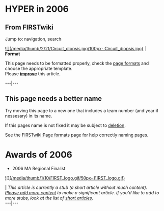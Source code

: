# HYPER in 2006

## From FIRSTwiki

Jump to: navigation, search

[![](/media/thumb/2/2f/Circuit_diopsis.jpg/100px-
Circuit_diopsis.jpg)](Image:Circuit_diopsis.jpg) | **Format**

This page needs to be formatted properly, check the [page formats](FIRSTwiki:Page_formats "FIRSTwiki:Page formats") and choose the appropriate template.<br>
Please **[improve](http://www.firstwiki.net/index.php?title=HYPER_in_2006&action=edit "http://www.firstwiki.net/index.php?title=HYPER_in_2006&action=edit")** this article.

---|---

## This page needs a better name

Try moving this page to a new one that includes a team number (and year if nessesary) in its name.

If this pages name is not fixed it may be subject to [deletion](Category:Candidates_for_speedy_deletion "Category:Candidates for speedy deletion").

See the [FIRSTwiki:Page formats](FIRSTwiki:Page_formats "FIRSTwiki:Page formats") page for help correctly naming pages.

# Awards of 2006

- 2006 MA Regional Finalist

[![](/media/thumb/1/10/FIRST_logo.gif/50px-
FIRST_logo.gif)](Image:FIRST_logo.gif)

| _This article is currently a stub (a short article without much content). [Please add more content](http://www.firstwiki.net/index.php?title=HYPER_in_2006&action=edit "http://www.firstwiki.net/index.php?title=HYPER_in_2006&action=edit") to make a significant article. If you'd like to add to more stubs, look at the list of [short articles](Special:Shortpages "Special:Shortpages")._<br>
---|---

